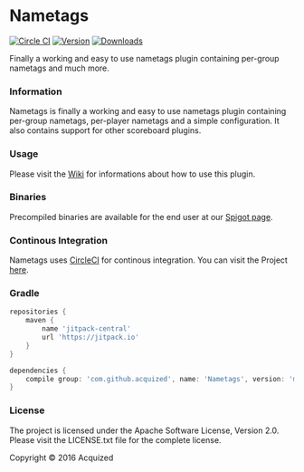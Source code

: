 # Nametags
[![Circle CI](https://img.shields.io/circleci/project/Acquized/Nametags.svg?maxAge=300&style=flat-square)](https://circleci.com/gh/Acquized/Nametags)
[![Version](https://img.shields.io/github/release/Acquized/Nametags.svg?maxAge=2592000&style=flat-square)](https://www.spigotmc.org/resources/nametags.13119/)
[![Downloads](https://img.shields.io/github/downloads/Acquized/Nametags/total.svg?maxAge=2592000&style=flat-square)](https://github.com/Acquized/Nametags/releases)  

Finally a working and easy to use nametags plugin containing per-group nametags and much more.  
  
### Information
Nametags is finally a working and easy to use nametags plugin containing per-group nametags, per-player nametags and a simple configuration.
It also contains support for other scoreboard plugins.  
  
### Usage
Please visit the [Wiki](https://github.com/Acquized/Nametags/wiki) for informations about how to use this plugin.  
  
### Binaries
Precompiled binaries are available for the end user at our [Spigot page](https://www.spigotmc.org/resources/nametags.13119/).  
  
### Continous Integration
Nametags uses [CircleCI](https://circleci.com/) for continous integration. You can visit the Project [here](https://circleci.com/gh/Acquized/Nametags).  
  
### Gradle
```gradle
repositories {
    maven {
        name 'jitpack-central'
        url 'https://jitpack.io'
    }
}

dependencies {
    compile group: 'com.github.acquized', name: 'Nametags', version: 'master-SNAPSHOT'
}
```  
  
### License
The project is licensed under the Apache Software License, Version 2.0. Please visit the LICENSE.txt file for the complete license.  
  
Copyright © 2016 Acquized
